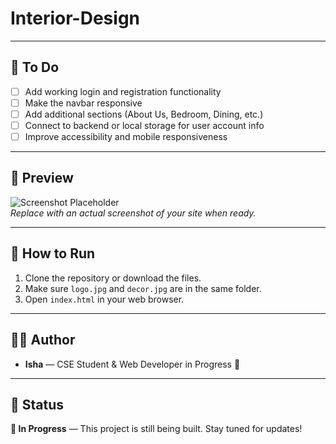 # Interior-Design

---

## 🚧 To Do

- [ ] Add working login and registration functionality
- [ ] Make the navbar responsive
- [ ] Add additional sections (About Us, Bedroom, Dining, etc.)
- [ ] Connect to backend or local storage for user account info
- [ ] Improve accessibility and mobile responsiveness

---

## 📸 Preview

![Screenshot Placeholder](https://via.placeholder.com/800x400.png?text=Website+Preview)  
*Replace with an actual screenshot of your site when ready.*

---

## 🔧 How to Run

1. Clone the repository or download the files.
2. Make sure `logo.jpg` and `decor.jpg` are in the same folder.
3. Open `index.html` in your web browser.

---

## 🧑‍💻 Author

- **Isha** — CSE Student & Web Developer in Progress 🚀

---

## 📌 Status

**🚧 In Progress** — This project is still being built. Stay tuned for updates!

